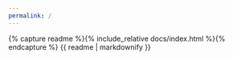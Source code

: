 ```yaml
---
permalink: /
---
```


{% capture readme %}{% include_relative docs/index.html %}{% endcapture %}
{{ readme | markdownify }}